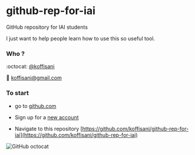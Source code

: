 # github-rep-for-iai
GitHub repository for IAI students

I just want to help people learn how to use this so useful tool.

### Who ?
:octocat: [@koffisani](https://github.com/koffisani)

:email: [koffisani@gmail.com](mailto:koffisani@gmail.com)

### To start 
- go to [github.com](https://github.com)

- Sign up for a [new account](https://github.com/join)

- Navigate to this repository [https://github.com/koffisani/github-rep-for-iai](https://github.com/koffisani/github-rep-for-iai)



![GitHub octocat](https://github.com/koffisani/github-rep-for-iai/blob/master/Octocat.jpg "octocat") 
